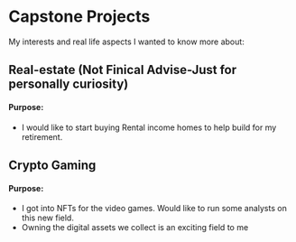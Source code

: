 # Capstone Projects
My interests and real life aspects I wanted to know more about:

## Real-estate (Not Finical Advise-Just for personally curiosity)
#### Purpose:
* I would like to start buying Rental income homes to help build for my retirement. 


## Crypto Gaming
#### Purpose:
* I got into NFTs for the video games. Would like to run some analysts on this new field. 
* Owning the digital assets we collect is an exciting field to me
